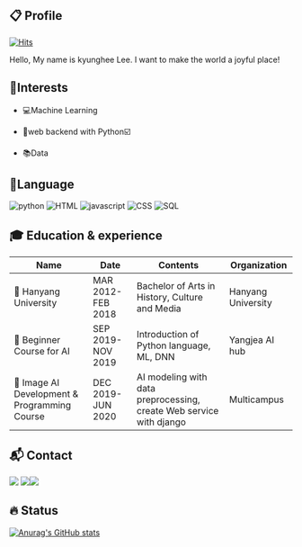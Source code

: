 ## :clipboard: Profile

[![Hits](https://hits.seeyoufarm.com/api/count/incr/badge.svg?url=https%3A%2F%2Fgithub.com%2FWinterBlue16&count_bg=%23AA3DC8&title_bg=%23555555&icon=&icon_color=%23E7E7E7&title=profile+view&edge_flat=false)](https://hits.seeyoufarm.com)

Hello, My name is kyunghee Lee. I want to make the world a joyful place!


## :telescope:Interests

- :computer:Machine Learning 

- :wrench:web backend with Python:ballot_box_with_check:

- :books:Data

  

## :pushpin:Language

![python](https://img.shields.io/static/v1?label=python&message=★★★☆☆&color=green&logo=python&&logoColor=white) ![HTML](https://img.shields.io/static/v1?label=HTML&message=★★★☆☆&color=red&logo=HTML5&logoColor=white) ![javascript](https://img.shields.io/static/v1?label=javascript&message=★★★☆☆&color=blue&logo=JavaScript&logoColor=white) ![CSS](https://img.shields.io/static/v1?label=CSS&message=★★☆☆☆&color=ff69b4&logo=CSS3) ![SQL](https://img.shields.io/static/v1?label=SQL&message=★★☆☆☆&color=&logoColor=white&logo=Oracle)



## :mortar_board: Education & experience

| Name                                               | Date              | Contents                                                     | Organization       |
| -------------------------------------------------- | ----------------- | ------------------------------------------------------------ | ------------------ |
| :school: ​Hanyang University                        | MAR 2012-FEB 2018 | Bachelor of Arts in History, Culture and Media               | Hanyang University |
| :office: ​Beginner Course for AI                    | SEP 2019-NOV 2019 | Introduction of Python language, ML, DNN                     | Yangjea AI hub     |
| :office: Image AI Development & Programming Course | DEC 2019-JUN 2020 | AI modeling with data preprocessing, create Web service with django | Multicampus        |



## :mailbox_with_mail: Contact

![](http://img.shields.io/badge/-Tech%20blog-A100FF?style=flat&logo=Github&link=https://hengbokhan.tistory.com/) ![](http://img.shields.io/badge/-Gmail-EA4335?style=flat&logo=gmail&logoColor=white&link=mailto:leekh090163@gmail.com)![](http://img.shields.io/badge/-LinkedIn-0A66C2?style=flat&logo=LinkedIn&logoColor=white&link=mailto:leekh090163@gmail.com)



## :fire: Status

[![Anurag's GitHub stats](https://github-readme-stats.vercel.app/api?username=WinterBlue16&theme=great-gatsby)](https://github.com/anuraghazra/github-readme-stats)

<!--
**WinterBlue16/WinterBlue16** is a ✨ _special_ ✨ repository because its `README.md` (this file) appears on your GitHub profile.

Here are some ideas to get you started:

- 🔭 I’m currently working on ...
- 🌱 I’m currently learning python, javascript
- 👯 I’m looking to collaborate on ...
- 🤔 I’m looking for help with ...
- 💬 Ask me about ...
- 📫 How to reach me: ...
- 😄 Pronouns: ...
- ⚡ Fun fact: ...
-->
